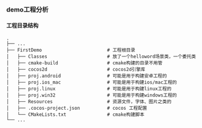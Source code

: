 ### demo工程分析

#### 工程目录结构
    .
    ├── ...
    ├── FirstDemo                        # 工程根目录
    │   ├── Classes                      # 放了一个helloword场景类，一个委托类
    │   ├── cmake-build                  # cmake构建的目录不用管
    │   ├── cocos2d                      # cocos2d引擎库
    │   ├── proj.android                 # 可能是用于构建安卓工程的
    │   ├── proj.ios_mac                 # 可能是用于构建ios/mac工程的
    │   ├── proj.linux                   # 可能是用于构建linux工程的
    │   ├── proj.win32                   # 可能是用于构建windows工程的
    │   ├── Resources                    # 资源文件，字体、图片之类的
    │   ├── .cocos-project.json          # cocos 工程配置
    │   └── CMakeLists.txt               # cmake构建脚本
    └── ...